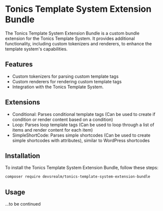 # Tonics Template System Extension Bundle

The Tonics Template System Extension Bundle is a custom bundle extension for the Tonics Template System. It provides additional functionality, including custom tokenizers and renderers, to enhance the template system's capabilities.

## Features
- Custom tokenizers for parsing custom template tags
- Custom renderers for rendering custom template tags
- Integration with the Tonics Template System.

## Extensions
- Conditional: Parses conditional template tags (Can be used to create if condition or render content based on a condition)
- Loop: Parses loop template tags (Can be used to loop through a list of items and render content for each item)
- SimpleShortCode: Parses simple shortcodes (Can be used to create simple shortcodes with attributes), similar to WordPress shortcodes

## Installation
To install the Tonics Template System Extension Bundle, follow these steps:
```sh
composer require devsrealm/tonics-template-system-extension-bundle
```

## Usage
...to be continued